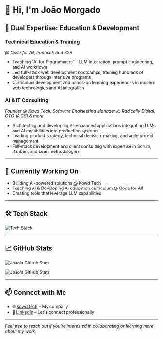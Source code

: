 # 👋 Hi, I'm João Morgado

## 🎯 Dual Expertise: Education & Development

### **Technical Education & Training**

_@ Code for All, Ironhack and B2B_

- Teaching "AI for Programmers" - LLM integration, prompt engineering, and AI workflows
- Led full-stack web development bootcamps, training hundreds of developers through intensive programs
- Curriculum development and hands-on learning experiences in modern web technologies and AI integration

### **AI & IT Consulting**

_Founder @ Kowd Tech, Software Engineering Manager @ Radically Digital, CTO @ GCI & more_

- Architecting and developing AI-enhanced applications integrating LLMs and AI capabilities into production systems
- Leading product strategy, technical decision-making, and agile project management
- Full-stack development and client consulting with expertise in Scrum, Kanban, and Lean methodologies

---

## 🚀 Currently Working On

- Building AI-powered solutions @ Kowd Tech
- Teaching AI & Developing AI education curriculum @ Code for All
- Creating tools that leverage LLM capabilities

---

## 🛠️ Tech Stack

![Tech Stack](https://skillicons.dev/icons?i=aws,cloudflare,css,docker,express,fastapi,firebase,gcp,git,github,graphql,html,jest,js,mongodb,nextjs,nodejs,php,postman,python,react,terraform,ts,vercel,vscode,vite&theme=dark)

---

## 📈 GitHub Stats

![João's GitHub Stats](https://github-readme-stats.vercel.app/api?username=ahpoise&count_private=true&theme=dark&hide_border=true)

![João's GitHub Stats](https://github-readme-streak-stats-umber-xi.vercel.app?user=ahpoise&theme=highcontrast&hide_border=true&exclude_days=Sun%2CSat&starting_year=<!--YEAR-->)

---

## 📫 Connect with Me

- 🌐 [kowd.tech](https://kowd.tech) – My company
- 💼 [LinkedIn](https://www.linkedin.com/in/joao-morgado) – Let's connect professionally

---

_Feel free to reach out if you're interested in collaborating or learning more about my work._
